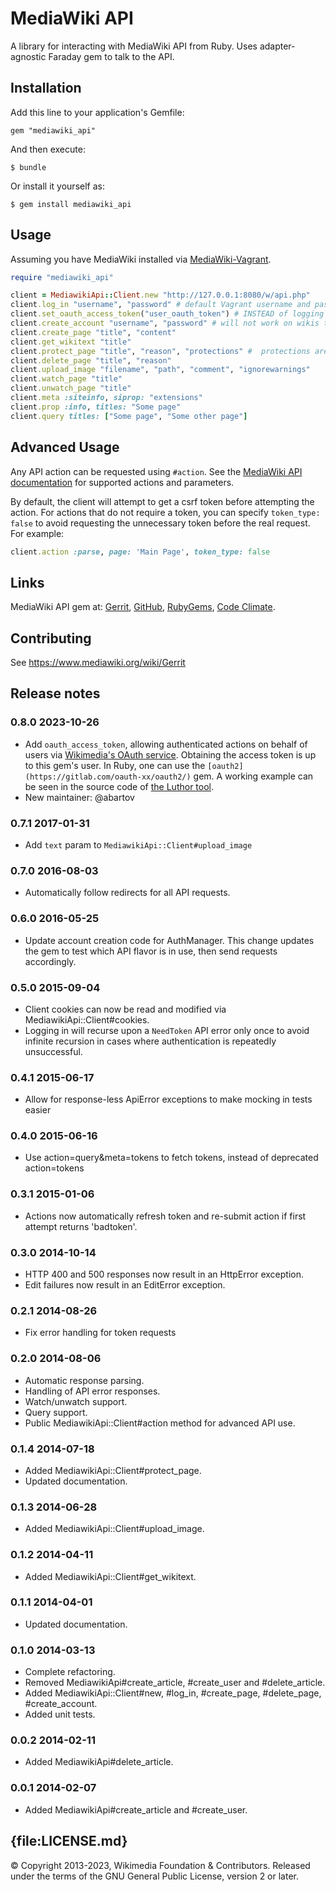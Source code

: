 # MediaWiki API

A library for interacting with MediaWiki API from Ruby. Uses adapter-agnostic
Faraday gem to talk to the API.

## Installation

Add this line to your application's Gemfile:

    gem "mediawiki_api"

And then execute:

    $ bundle

Or install it yourself as:

    $ gem install mediawiki_api

## Usage

Assuming you have MediaWiki installed via [MediaWiki-Vagrant](https://www.mediawiki.org/wiki/MediaWiki-Vagrant).

```ruby
require "mediawiki_api"

client = MediawikiApi::Client.new "http://127.0.0.1:8080/w/api.php"
client.log_in "username", "password" # default Vagrant username and password are "Admin", "vagrant"
client.set_oauth_access_token("user_oauth_token") # INSTEAD of logging in, will make all actions as the user authenticated via OAuth
client.create_account "username", "password" # will not work on wikis that require CAPTCHA, like Wikipedia
client.create_page "title", "content"
client.get_wikitext "title"
client.protect_page "title", "reason", "protections" #  protections are optional, default is "edit=sysop|move=sysop"
client.delete_page "title", "reason"
client.upload_image "filename", "path", "comment", "ignorewarnings"
client.watch_page "title"
client.unwatch_page "title"
client.meta :siteinfo, siprop: "extensions"
client.prop :info, titles: "Some page"
client.query titles: ["Some page", "Some other page"]
```

## Advanced Usage

Any API action can be requested using `#action`. See the
[MediaWiki API documentation](http://www.mediawiki.org/wiki/API) for supported
actions and parameters.

By default, the client will attempt to get a csrf token before attempting the
action. For actions that do not require a token, you can specify
`token_type: false` to avoid requesting the unnecessary token before the real
request. For example:

```ruby
client.action :parse, page: 'Main Page', token_type: false
```

## Links

MediaWiki API gem at: [Gerrit](https://gerrit.wikimedia.org/r/#/admin/projects/mediawiki/ruby/api), [GitHub](https://github.com/wikimedia/mediawiki-ruby-api), [RubyGems](https://rubygems.org/gems/mediawiki_api), [Code Climate](https://codeclimate.com/github/wikimedia/mediawiki-ruby-api).


## Contributing

See https://www.mediawiki.org/wiki/Gerrit

## Release notes

### 0.8.0 2023-10-26
- Add `oauth_access_token`, allowing authenticated actions on behalf of users via [Wikimedia's OAuth service](https://www.mediawiki.org/wiki/OAuth/For_Developers). Obtaining the access token is up to this gem's user. In Ruby, one can use the `[oauth2](https://gitlab.com/oauth-xx/oauth2/)` gem. A working example can be seen in the source code of [the Luthor tool](https://gitlab.wikimedia.org/toolforge-repos/luthor/-/blob/master/app/controllers/usage_controller.rb).
- New maintainer: @abartov

### 0.7.1 2017-01-31
- Add `text` param to `MediawikiApi::Client#upload_image`

### 0.7.0 2016-08-03
- Automatically follow redirects for all API requests.

### 0.6.0 2016-05-25
- Update account creation code for AuthManager. This change updates the gem to test which API
  flavor is in use, then send requests accordingly.

### 0.5.0 2015-09-04
- Client cookies can now be read and modified via MediawikiApi::Client#cookies.
- Logging in will recurse upon a `NeedToken` API error only once to avoid
  infinite recursion in cases where authentication is repeatedly unsuccessful.

### 0.4.1 2015-06-17
- Allow for response-less ApiError exceptions to make mocking in tests easier

### 0.4.0 2015-06-16
- Use action=query&meta=tokens to fetch tokens, instead of deprecated action=tokens

### 0.3.1 2015-01-06
- Actions now automatically refresh token and re-submit action if first attempt returns 'badtoken'.

### 0.3.0 2014-10-14

- HTTP 400 and 500 responses now result in an HttpError exception.
- Edit failures now result in an EditError exception.

### 0.2.1 2014-08-26

- Fix error handling for token requests

### 0.2.0 2014-08-06

- Automatic response parsing.
- Handling of API error responses.
- Watch/unwatch support.
- Query support.
- Public MediawikiApi::Client#action method for advanced API use.

### 0.1.4 2014-07-18

- Added MediawikiApi::Client#protect_page.
- Updated documentation.

### 0.1.3 2014-06-28

- Added MediawikiApi::Client#upload_image.

### 0.1.2 2014-04-11

- Added MediawikiApi::Client#get_wikitext.

### 0.1.1 2014-04-01

- Updated documentation.

### 0.1.0 2014-03-13

- Complete refactoring.
- Removed MediawikiApi#create_article, #create_user and #delete_article.
- Added MediawikiApi::Client#new, #log_in, #create_page, #delete_page, #create_account.
- Added unit tests.

### 0.0.2 2014-02-11

- Added MediawikiApi#delete_article.

### 0.0.1 2014-02-07

- Added MediawikiApi#create_article and #create_user.

## {file:LICENSE.md}

© Copyright 2013-2023, Wikimedia Foundation & Contributors. Released under the terms of the GNU General Public License, version 2 or later.
